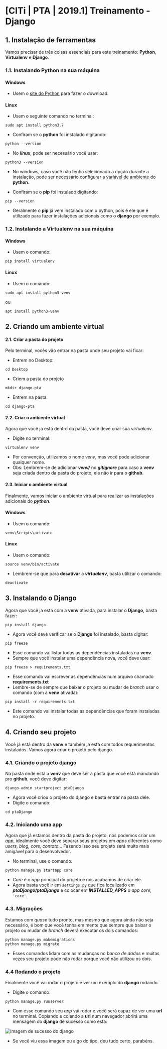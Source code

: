 # [CITi | PTA | 2019.1] Treinamento - Django

## 1. Instalação de ferramentas
Vamos precisar de três coisas essenciais para este treinamento: **Python**, **Virtualenv** e **Django**.

### 1.1. Instalando Python na sua máquina

#### Windows
- Usem o [site do Python](https://www.python.org/downloads/) para fazer o download.

#### Linux
- Usem o seguinte comando no terminal:

```sudo apt install python3.7```

- Confiram se o **python** foi instalado digitando:

```python --version```

- No ***linux***, pode ser necessário você usar:

```python3 --version```

- No windows, caso você não tenha selecionado a opção durante a instalação, pode ser necessário configurar a [variável de ambiente](https://python.org.br/instalacao-windows/) do **python**.

- Confiram se o **pip** foi instalado digitando: 

```pip --version```

- Geralmente o **pip** já vem instalado com o python, pois é ele que é utilizado para fazer instalações adicionais como o **django** por exemplo.

### 1.2. Instalando a Virtualenv na sua máquina

#### Windows
- Usem o comando:

```pip install virtualenv```

#### Linux
- Usem o comando:

```sudo apt install python3-venv```

ou

```apt install python3-venv```


## 2. Criando um ambiente virtual

#### 2.1. Criar a pasta do projeto
Pelo terminal, vocês vão entrar na pasta onde seu projeto vai ficar:

- Entrem no Desktop:

```cd Desktop```

- Criem a pasta do projeto

```mkdir django-pta```

- Entrem na pasta:

```cd django-pta```

#### 2.2. Criar o ambiente virtual
Agora que você já está dentro da pasta, você deve criar sua *virtualenv*.

- Digite no terminal:

```virtualenv venv```

- Por convenção, utilizamos o nome *venv*, mas você pode adicionar qualquer nome.
- Obs: Lembrem-se de adicionar ***venv/*** no ***gitignore*** para caso a **venv** seja criada dentro da pasta do projeto, ela não ir para o **github**.

#### 2.3. Iniciar o ambiente virtual
Finalmente, vamos iniciar o ambiente virtual para realizar as instalações adicionais do ***python***.

#### Windows
- Usem o comando:

```venv\Scripts\activate```

#### Linux
- Usem o comando:

```source venv/bin/activate```

- Lembrem-se que para **desativar** a ***virtualenv***, basta utilizar o comando:

```deactivate```

## 3. Instalando o **Django**
Agora que você já está com a **venv** ativada, para instalar o **Django**, basta fazer:

```pip install django```

- Agora você deve verificar se o **Django** foi instalado, basta digitar:

```pip freeze```

- Esse comando vai listar todas as dependências instaladas na **venv**.
- Sempre que você instalar uma dependência nova, você deve usar:

```pip freeze > requirements.txt```

- Esse comando vai escrever as dependências num arquivo chamado **requirements.txt**
- Lembre-se de sempre que baixar o projeto ou mudar de *branch* usar o comando (com a **venv** ativada):

```pip install -r requirements.txt```

- Este comando vai instalar todas as dependências que foram instaladas no projeto.

## 4. Criando seu projeto
Você já está dentro da **venv** e também já está com todos requerimentos instalados. Vamos agora criar o projeto pelo django.

### 4.1. Criando o projeto django
Na pasta onde está a **venv** que deve ser a pasta que você está mandando pro **github**, você deve digitar:

```django-admin startproject ptaDjango```

- Agora você criou o projeto do django e basta entrar na pasta dele.
- Digite o comando:

```cd ptaDjango```

### 4.2. Iniciando uma app
Agora que já estamos dentro da pasta do projeto, nós podemos criar um *app*, idealmente você deve separar seus projetos em *apps* diferentes como *users, blog, core, contato*... Fazendo isso seu projeto será muito mais amigável para o desenvolvedor.

- No terminal, use o comando:

```python manage.py startapp core```

- *Core* é o *app* principal do projeto e nós acabamos de criar ele.
- Agora basta você ir em `settings.py` que fica localizado em ***ptaDjango/ptaDjango*** e colocar em ***INSTALLED_APPS*** o *app core*, `'core'`.

### 4.3. Migrações
Estamos com *quase* tudo pronto, mas mesmo que agora ainda não seja necessário, é bom que você tenha em mente que sempre que baixar o projeto ou mudar de *branch* deverá executar os dois comandos:

```
python manage.py makemigrations
python manage.py migrate
```

- Esses comandos lidam com as mudanças no *banco de dados* e muitas vezes seu projeto pode não rodar porque você não utilizou os dois.

### 4.4 Rodando o projeto
Finalmente você vai rodar o projeto e ver um exemplo do **django** rodando.

- Digite o comando:

```
python manage.py runserver
```

- Com esse comando seu *app* vai rodar e você será capaz de ver uma **url** no terminal. Copiando e colando a **url** num navegador abrirá uma mensagem do **django** de sucesso como esta:

![imagem de sucesso do django](https://docs.aws.amazon.com/elasticbeanstalk/latest/dg/images/eb_django_deployed.png)

- Se você viu essa imagem ou algo do tipo, deu tudo certo, parabéns.